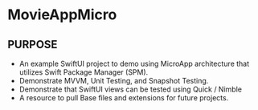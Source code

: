# MovieAppMicro
## PURPOSE
* An example SwiftUI project to demo using MicroApp architecture that utilizes Swift Package Manager (SPM).
* Demonstrate MVVM, Unit Testing, and Snapshot Testing.
* Demonstrate that SwiftUI views can be tested using Quick / Nimble
* A resource to pull Base files and extensions for future projects.
